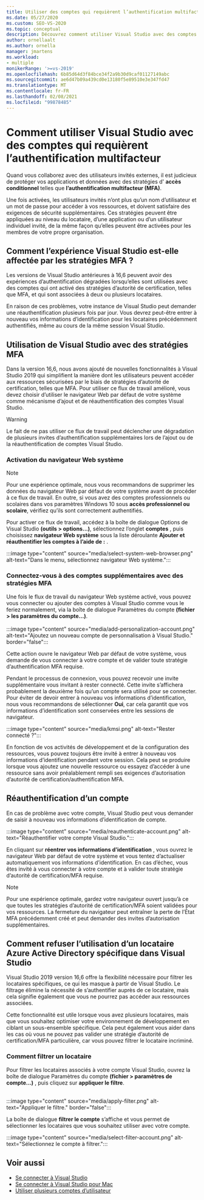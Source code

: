```yaml
---
title: Utiliser des comptes qui requièrent l’authentification multifacteur
ms.date: 05/27/2020
ms.custom: SEO-VS-2020
ms.topic: conceptual
description: Découvrez comment utiliser Visual Studio avec des comptes qui requièrent l’authentification multifacteur.
author: ornellaalt
ms.author: ornella
manager: jmartens
ms.workload:
- multiple
monikerRange: '>=vs-2019'
ms.openlocfilehash: 6b85d64d3f84bce34f2a9b30d9caf01127149abc
ms.sourcegitcommit: ae6d47b09a439cd0e13180f5e89510e3e347fd47
ms.translationtype: MT
ms.contentlocale: fr-FR
ms.lasthandoff: 02/08/2021
ms.locfileid: "99878485"
---
```

# <a name="how-to-use-visual-studio-with-accounts-that-require-multi-factor-authentication"></a>Comment utiliser Visual Studio avec des comptes qui requièrent l’authentification multifacteur

Quand vous collaborez avec des utilisateurs invités externes, il est judicieux de protéger vos applications et données avec des stratégies d' **accès conditionnel** telles que **l’authentification multifacteur (MFA)**.  

Une fois activées, les utilisateurs invités n’ont plus qu’un nom d’utilisateur et un mot de passe pour accéder à vos ressources, et doivent satisfaire des exigences de sécurité supplémentaires. Ces stratégies peuvent être appliquées au niveau du locataire, d’une application ou d’un utilisateur individuel invité, de la même façon qu’elles peuvent être activées pour les membres de votre propre organisation. 

## <a name="how-is-the-visual-studio-experience-affected-by-mfa-policies"></a>Comment l’expérience Visual Studio est-elle affectée par les stratégies MFA ?
Les versions de Visual Studio antérieures à 16,6 peuvent avoir des expériences d’authentification dégradées lorsqu’elles sont utilisées avec des comptes qui ont activé des stratégies d’autorité de certification, telles que MFA, et qui sont associées à deux ou plusieurs locataires.

En raison de ces problèmes, votre instance de Visual Studio peut demander une réauthentification plusieurs fois par jour. Vous devrez peut-être entrer à nouveau vos informations d’identification pour les locataires précédemment authentifiés, même au cours de la même session Visual Studio.

## <a name="using-visual-studio-with-mfa-policies"></a>Utilisation de Visual Studio avec des stratégies MFA
Dans la version 16,6, nous avons ajouté de nouvelles fonctionnalités à Visual Studio 2019 qui simplifient la manière dont les utilisateurs peuvent accéder aux ressources sécurisées par le biais de stratégies d’autorité de certification, telles que MFA. Pour utiliser ce flux de travail amélioré, vous devez choisir d’utiliser le navigateur Web par défaut de votre système comme mécanisme d’ajout et de réauthentification des comptes Visual Studio.  

> [!WARNING]
> Le fait de ne pas utiliser ce flux de travail peut déclencher une dégradation de plusieurs invites d’authentification supplémentaires lors de l’ajout ou de la réauthentification de comptes Visual Studio. 

### <a name="enabling-system-web-browser"></a>Activation du navigateur Web système

> [!NOTE] 
> Pour une expérience optimale, nous vous recommandons de supprimer les données du navigateur Web par défaut de votre système avant de procéder à ce flux de travail. En outre, si vous avez des comptes professionnels ou scolaires dans vos paramètres Windows 10 sous **accès professionnel ou scolaire**, vérifiez qu’ils sont correctement authentifiés.

Pour activer ce flux de travail, accédez à la boîte de dialogue Options de Visual Studio **(outils > options...)**, sélectionnez l’onglet **comptes** , puis choisissez **navigateur Web système** sous la liste déroulante **Ajouter et réauthentifier les comptes à l’aide de :** . 

:::image type="content" source="media/select-system-web-browser.png" alt-text="Dans le menu, sélectionnez navigateur Web système.":::

### <a name="sign-into-additional-accounts-with-mfapolicies"></a>Connectez-vous à des comptes supplémentaires avec des stratégies MFA 
Une fois le flux de travail du navigateur Web système activé, vous pouvez vous connecter ou ajouter des comptes à Visual Studio comme vous le feriez normalement, via la boîte de dialogue Paramètres du compte **(fichier > les paramètres du compte...)**.   
</br>
:::image type="content" source="media/add-personalization-account.png" alt-text="Ajoutez un nouveau compte de personnalisation à Visual Studio." border="false":::

Cette action ouvre le navigateur Web par défaut de votre système, vous demande de vous connecter à votre compte et de valider toute stratégie d’authentification MFA requise.

Pendant le processus de connexion, vous pouvez recevoir une invite supplémentaire vous invitant à rester connecté. Cette invite s’affichera probablement la deuxième fois qu’un compte sera utilisé pour se connecter. Pour éviter de devoir entrer à nouveau vos informations d’identification, nous vous recommandons de sélectionner **Oui**, car cela garantit que vos informations d’identification sont conservées entre les sessions de navigateur.

:::image type="content" source="media/kmsi.png" alt-text="Rester connecté ?":::

En fonction de vos activités de développement et de la configuration des ressources, vous pouvez toujours être invité à entrer à nouveau vos informations d’identification pendant votre session. Cela peut se produire lorsque vous ajoutez une nouvelle ressource ou essayez d’accéder à une ressource sans avoir préalablement rempli ses exigences d’autorisation d’autorité de certification/authentification MFA.

## <a name="reauthenticating-an-account"></a>Réauthentification d’un compte  
En cas de problème avec votre compte, Visual Studio peut vous demander de saisir à nouveau vos informations d’identification de compte.  

:::image type="content" source="media/reauthenticate-account.png" alt-text="Réauthentifier votre compte Visual Studio.":::

En cliquant sur **réentrer vos informations d’identification** , vous ouvrez le navigateur Web par défaut de votre système et vous tentez d’actualiser automatiquement vos informations d’identification. En cas d’échec, vous êtes invité à vous connecter à votre compte et à valider toute stratégie d’autorité de certification/MFA requise.

> [!NOTE] 
> Pour une expérience optimale, gardez votre navigateur ouvert jusqu’à ce que toutes les stratégies d’autorité de certification/MFA soient validées pour vos ressources. La fermeture du navigateur peut entraîner la perte de l’État MFA précédemment créé et peut demander des invites d’autorisation supplémentaires.

## <a name="how-to-opt-out-of-using-a-specific-azure-active-directory-tenant-in-visual-studio"></a>Comment refuser l’utilisation d’un locataire Azure Active Directory spécifique dans Visual Studio

Visual Studio 2019 version 16,6 offre la flexibilité nécessaire pour filtrer les locataires spécifiques, ce qui les masque à partir de Visual Studio. Le filtrage élimine la nécessité de s’authentifier auprès de ce locataire, mais cela signifie également que vous ne pourrez pas accéder aux ressources associées. 

Cette fonctionnalité est utile lorsque vous avez plusieurs locataires, mais que vous souhaitez optimiser votre environnement de développement en ciblant un sous-ensemble spécifique. Cela peut également vous aider dans les cas où vous ne pouvez pas valider une stratégie d’autorité de certification/MFA particulière, car vous pouvez filtrer le locataire incriminé. 

### <a name="how-to-filter-out-a-tenant"></a>Comment filtrer un locataire
Pour filtrer les locataires associés à votre compte Visual Studio, ouvrez la boîte de dialogue Paramètres du compte **(fichier > paramètres de compte...)** , puis cliquez sur **appliquer le filtre**. 
</br>
</br>

:::image type="content" source="media/apply-filter.png" alt-text="Appliquer le filtre." border="false":::

La boîte de dialogue **filtrer le compte** s’affiche et vous permet de sélectionner les locataires que vous souhaitez utiliser avec votre compte. 

:::image type="content" source="media/select-filter-account.png" alt-text="Sélectionnez le compte à filtrer.":::

## <a name="see-also"></a>Voir aussi

- [Se connecter à Visual Studio](signing-in-to-visual-studio.md)
- [Se connecter à Visual Studio pour Mac](/visualstudio/mac/signing-in)
- [Utiliser plusieurs comptes d’utilisateur](work-with-multiple-user-accounts.md)
